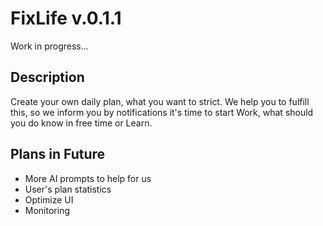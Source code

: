 # FixLife v.0.1.1
Work in progress...

## Description
Create your own daily plan, what you want to strict.
We help you to fulfill this, so we inform you by notifications it's time to start Work, what should you do know in free time or Learn.

## Plans in Future
 - More AI prompts to help for us
 - User's plan statistics
 - Optimize UI
 - Monitoring
